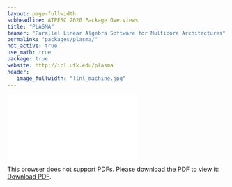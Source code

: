 ```yaml
---
layout: page-fullwidth
subheadline: ATPESC 2020 Package Overviews
title: "PLASMA"
teaser: "Parallel Linear Algebra Software for Multicore Architectures"
permalink: "packages/plasma/"
not_active: true
use_math: true
package: true
website: http://icl.utk.edu/plasma
header:
   image_fullwidth: "llnl_machine.jpg"
---
```


<div id="1slide" style="position: relative;padding-bottom: 57%;height: 0;overflow: hidden;max-width: 100%;">
    <object data="overview.pdf" type="application/pdf" style="position: absolute;top: 0;left: 0;width: 100%;height: 100%;">
        <embed src="overview.pdf" type="application/pdf">
            <p>This browser does not support PDFs. Please download the PDF to view it: <a href="overview.pdf">Download PDF</a>.</p>
        </embed>
    </object>
</div>